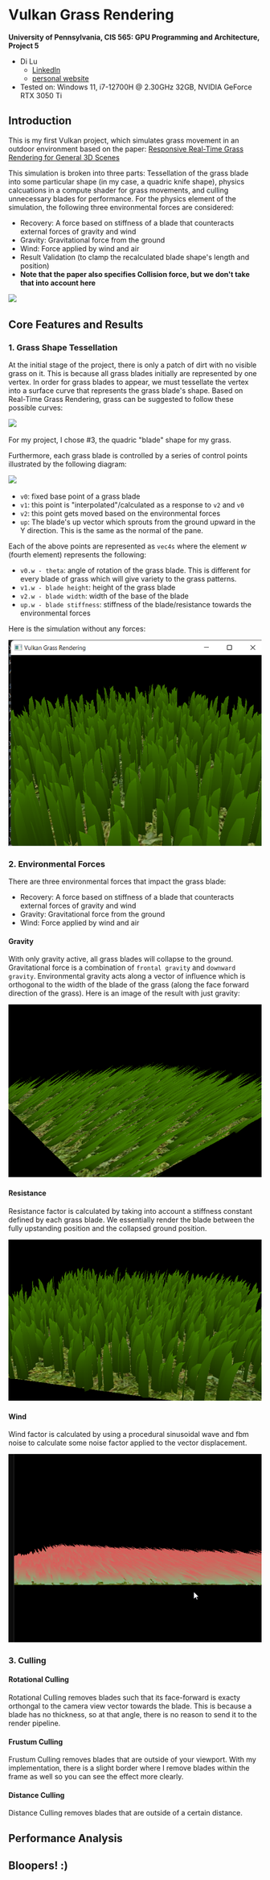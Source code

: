 Vulkan Grass Rendering
==================================

**University of Pennsylvania, CIS 565: GPU Programming and Architecture, Project 5**

* Di Lu
  * [LinkedIn](https://www.linkedin.com/in/di-lu-0503251a2/)
  * [personal website](https://www.dluisnothere.com/)
* Tested on: Windows 11, i7-12700H @ 2.30GHz 32GB, NVIDIA GeForce RTX 3050 Ti

## Introduction

This is my first Vulkan project, which simulates grass movement in an outdoor environment based on the paper: [Responsive Real-Time Grass Rendering for General 3D Scenes](https://www.cg.tuwien.ac.at/research/publications/2017/JAHRMANN-2017-RRTG/JAHRMANN-2017-RRTG-draft.pdf)

This simulation is broken into three parts: Tessellation of the grass blade into some particular shape (in my case, a quadric knife shape), physics calcuations in a compute shader for grass movements, and culling unnecessary blades for performance. For the physics element of the simulation, the following three environmental forces are considered:
- Recovery: A force based on stiffness of a blade that counteracts external forces of gravity and wind
- Gravity: Gravitational force from the ground
- Wind: Force applied by wind and air
- Result Validation (to clamp the recalculated blade shape's length and position)
- **Note that the paper also specifies Collision force, but we don't take that into account here**

![](img/diGrass2.gif)

## Core Features and Results

### 1. Grass Shape Tessellation

At the initial stage of the project, there is only a patch of dirt with no visible grass on it. This is because all grass blades initially are represented by one vertex. In order for grass blades to appear, we must tessellate the vertex into a surface curve that represents the grass blade's shape. Based on Real-Time Grass Rendering, grass can be suggested to follow these possible curves:

<img src="https://github.com/dluisnothere/Project5-Vulkan-Grass-Rendering/blob/main/img/bladeShape.png" width="600">

For my project, I chose #3, the quadric "blade" shape for my grass.

Furthermore, each grass blade is controlled by a series of control points illustrated by the following diagram:

![](img/blade_model.jpg)

- `v0`: fixed base point of a grass blade
- `v1`: this point is "interpolated"/calculated as a response to `v2` and `v0`
- `v2`: this point gets moved based on the environmental forces
- `up`: The blade's up vector which sprouts from the ground upward in the Y direction. This is the same as the normal of the pane.

Each of the above points are represented as `vec4s` where the element _w_ (fourth element) represents the following:

- `v0.w - theta`: angle of rotation of the grass blade. This is different for every blade of grass which will give variety to the grass patterns.
- `v1.w - blade height`: height of the grass blade
- `v2.w - blade width`: width of the base of the blade
- `up.w - blade stiffness`: stiffness of the blade/resistance towards the environmental forces

Here is the simulation without any forces:

![](img/grass.png)

### 2. Environmental Forces

There are three environmental forces that impact the grass blade:

- Recovery: A force based on stiffness of a blade that counteracts external forces of gravity and wind
- Gravity: Gravitational force from the ground
- Wind: Force applied by wind and air

#### Gravity

With only gravity active, all grass blades will collapse to the ground. Gravitational force is a combination of `frontal gravity` and `downward gravity`. Environmental gravity acts along a vector of influence which is orthogonal to the width of the blade of the grass (along the face forward direction of the grass). Here is an image of the result with just gravity:

![](img/gravity.png)

#### Resistance

Resistance factor is calculated by taking into account a stiffness constant defined by each grass blade. We essentially render the blade between the fully upstanding position and the collapsed ground position.

![](img/resistance.png)

#### Wind

Wind factor is calculated by using a procedural sinusoidal wave and fbm noise to calculate some noise factor applied to the vector displacement.

![](img/wind.gif)

### 3. Culling

#### Rotational Culling 

Rotational Culling removes blades such that its face-forward is exacty orthongal to the camera view vector towards the blade. This is because a blade has no thickness, so at that angle, there is no reason to send it to the render pipeline.

#### Frustum Culling

Frustum Culling removes blades that are outside of your viewport. With my implementation, there is a slight border where I remove blades within the frame as well so you can see the effect more clearly.

#### Distance Culling

Distance Culling removes blades that are outside of a certain distance.

## Performance Analysis

## Bloopers! :)
